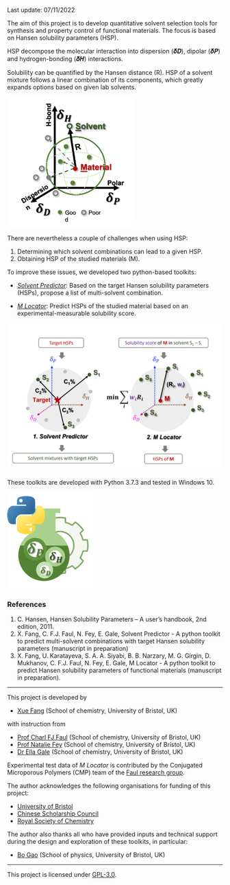 Last update: 07/11/2022

The aim of this project is to develop quantitative solvent selection tools for synthesis and property control of functional materials. The focus is based on Hansen solubility parameters (HSP).

HSP decompose the molecular interaction into dispersion (𝜹𝑫), dipolar (𝜹𝑷) and hydrogen-bonding (𝜹𝑯) interactions.

Solubility can be quantified by the Hansen distance (R). HSP of a solvent mixture follows a linear combination of its components, which greatly expands options based on given lab solvents.

<p>
 <img src=https://github.com/xueannafang/hsp-toolkits/blob/main/figs/HSP_general.png width=300>
 </p>

There are nevertheless a couple of challenges when using HSP:

1. Determining which solvent combinations can lead to a given HSP.
2. Obtaining HSP of the studied materials (M).

To improve these issues, we developed two python-based toolkits:

* [*Solvent Predictor*](https://github.com/xueannafang/hsp-toolkits/blob/main/HSP_SolventPredictor/solv_pred_readme.md): Based on the target Hansen solubility parameters (HSPs), propose a list of multi-solvent combination.

* [*M Locator*](https://github.com/xueannafang/hsp-toolkits/edit/main/HSP_MLocator/mloc_readme.md): Predict HSPs of the studied material based on an experimental-measurable solubility score.

 <p>
  <img src="https://github.com/xueannafang/hsp-toolkits/blob/main/figs/sch_sp_mloc.png" width=700>
 </p>

These toolkits are developed with Python 3.7.3 and tested in Windows 10.

<p>
 <img src=https://github.com/xueannafang/hsp-toolkits/blob/main/figs/logo_all.png width=200>
 </p>
 
 
 ### References

1. C. Hansen, Hansen Solubility Parameters – A user’s handbook, 2nd edition, 2011.
2. X. Fang, C. F.J. Faul, N. Fey, E. Gale, Solvent Predictor - A python toolkit to predict multi-solvent combinations with target Hansen solubility parameters (manuscript in preparation)
3. X. Fang, U. Karatayeva, S. A. A. Siyabi, B. B. Narzary, M. G. Girgin, D. Mukhanov, C. F.J. Faul, N. Fey, E. Gale, M Locator - A python toolkit to predict Hansen solubility parameters of functional materials (manuscript in preparation).


---

This project is developed by

- [Xue Fang](https://www.linkedin.com/in/xue-fang-811204163/) (School of chemistry, University of Bristol, UK)

with instruction from

- [Prof Charl FJ Faul](https://faulresearchgroup.com/charl-f-j-faul/) (School of chemistry, University of Bristol, UK)
- [Prof Natalie Fey](https://feygroupchem.wordpress.com/) (School of chemistry, University of Bristol, UK)
- [Dr Ella Gale](https://www.bristol.ac.uk/people/person/Ella-Gale-58ab10ba-8b85-4513-944e-6d9020b6ff2c/) (School of chemistry, University of Bristol, UK)

Experimental test data of *M Locator* is contributed by the Conjugated Microporous Polymers (CMP) team of the [Faul research group](https://faulresearchgroup.com/).

The author acknowledges the following organisations for funding of this project:

- [University of Bristol](https://www.bristol.ac.uk/)
- [Chinese Scholarship Council](https://www.chinesescholarshipcouncil.com/)
- [Royal Society of Chemistry](https://www.rsc.org/)

The author also thanks all who have provided inputs and technical support during the design and exploration of these toolkits, in particular:

- [Bo Gao](https://www.linkedin.com/in/bo-gao-771841199/) (School of physics, University of Bristol, UK)


---

This project is licensed under [GPL-3.0](https://www.gnu.org/licenses/gpl-3.0.html).
